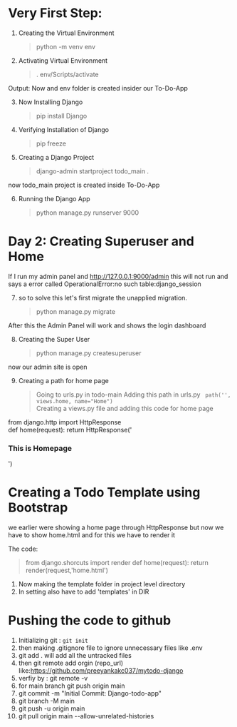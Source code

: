 # Very First Step: 

1. Creating the Virtual Environment 
   >python -m venv env 


2. Activating Virtual Environment 
   >. env/Scripts/activate

Output: Now and env folder is created insider our To-Do-App

3. Now Installing Django
   > pip install Django

4. Verifying Installation of Django 
   > pip freeze

5. Creating a Django Project 
   > django-admin startproject todo_main .

now todo_main project is created inside To-Do-App

6. Running the Django App
    > python manage.py runserver 9000


# Day 2: Creating Superuser and Home 

If I run my admin panel and http://127.0.0.1:9000/admin  this will not run and says a error called OperationalError:no such table:django_session 

7. so to solve this let's first migrate the unapplied migration.
    >python manage.py migrate

After this the Admin Panel will work and shows the login dashboard 

8. Creating the Super User 
   >python manage.py createsuperuser

now our admin site is open 

9. Creating a path for home page 
   > Going to urls.py in todo-main 
   > Adding this path in urls.py ` path('', views.home, name="Home")`    
   > Creating a views.py file and adding this code for home page 


from django.http import HttpResponse    
def home(request):
    return HttpResponse('<h3> This is Homepage </h3>')

# Creating a Todo Template using Bootstrap

we earlier were showing a home page through HttpResponse but now we have to show home.html and for this we have to render it 

The code: 
  >from django.shorcuts import render 
  >def home(request):
  > return render(request,'home.html') 

1. Now making the template folder in project level directory
2. In setting also have to add 'templates' in DIR 


# Pushing the code to github 
1. Initializing git : ` git init `
2. then making .gitignore file to ignore unnecessary files like .env
3. git add . will add all the untracked files 
4. then git remote add orgin (repo_url) like:https://github.com/preeyankakc037/mytodo-django
5. verfiy by : git remote -v
6. for main branch git push origin main 
7. git commit -m "Initial Commit: Django-todo-app"
8. git branch -M main
9. git push -u origin main
10. git pull origin main --allow-unrelated-histories

